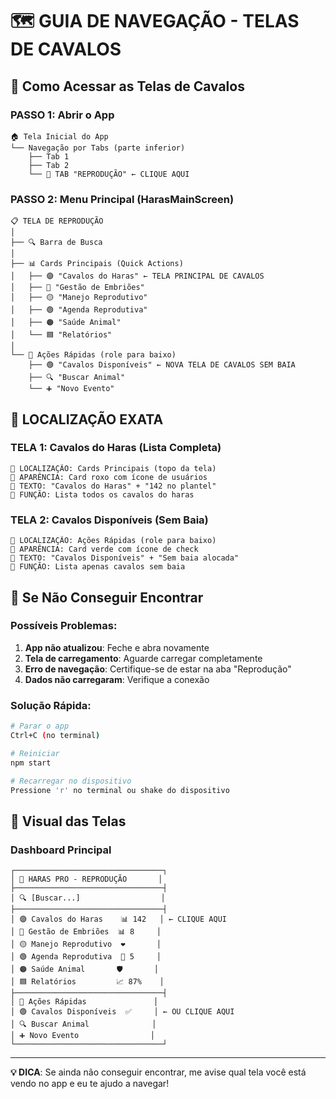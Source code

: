# 🗺️ GUIA DE NAVEGAÇÃO - TELAS DE CAVALOS

## 📱 Como Acessar as Telas de Cavalos

### PASSO 1: Abrir o App
```
🏠 Tela Inicial do App
└── Navegação por Tabs (parte inferior)
    ├── Tab 1
    ├── Tab 2
    └── 🎯 TAB "REPRODUÇÃO" ← CLIQUE AQUI
```

### PASSO 2: Menu Principal (HarasMainScreen)
```
📋 TELA DE REPRODUÇÃO
│
├── 🔍 Barra de Busca
│
├── 📊 Cards Principais (Quick Actions)
│   ├── 🟣 "Cavalos do Haras" ← TELA PRINCIPAL DE CAVALOS
│   ├── 🔵 "Gestão de Embriões"
│   ├── 🟡 "Manejo Reprodutivo"
│   ├── 🟢 "Agenda Reprodutiva"
│   ├── 🟠 "Saúde Animal"
│   └── 🟦 "Relatórios"
│
└── 🚀 Ações Rápidas (role para baixo)
    ├── 🟢 "Cavalos Disponíveis" ← NOVA TELA DE CAVALOS SEM BAIA
    ├── 🔍 "Buscar Animal"
    └── ➕ "Novo Evento"
```

## 🎯 LOCALIZAÇÃO EXATA

### TELA 1: Cavalos do Haras (Lista Completa)
```
📍 LOCALIZAÇÃO: Cards Principais (topo da tela)
🎨 APARÊNCIA: Card roxo com ícone de usuários
📝 TEXTO: "Cavalos do Haras" + "142 no plantel"
🔧 FUNÇÃO: Lista todos os cavalos do haras
```

### TELA 2: Cavalos Disponíveis (Sem Baia)
```
📍 LOCALIZAÇÃO: Ações Rápidas (role para baixo)
🎨 APARÊNCIA: Card verde com ícone de check
📝 TEXTO: "Cavalos Disponíveis" + "Sem baia alocada"
🔧 FUNÇÃO: Lista apenas cavalos sem baia
```

## 🔄 Se Não Conseguir Encontrar

### Possíveis Problemas:
1. **App não atualizou**: Feche e abra novamente
2. **Tela de carregamento**: Aguarde carregar completamente
3. **Erro de navegação**: Certifique-se de estar na aba "Reprodução"
4. **Dados não carregaram**: Verifique a conexão

### Solução Rápida:
```bash
# Parar o app
Ctrl+C (no terminal)

# Reiniciar
npm start

# Recarregar no dispositivo
Pressione 'r' no terminal ou shake do dispositivo
```

## 📱 Visual das Telas

### Dashboard Principal
```
┌─────────────────────────────────┐
│ 🎯 HARAS PRO - REPRODUÇÃO       │
├─────────────────────────────────┤
│ 🔍 [Buscar...]                  │
├─────────────────────────────────┤
│ 🟣 Cavalos do Haras    📊 142   │ ← CLIQUE AQUI
│ 🔵 Gestão de Embriões  📊 8     │
│ 🟡 Manejo Reprodutivo  ❤️       │
│ 🟢 Agenda Reprodutiva  📅 5     │
│ 🟠 Saúde Animal       🛡️       │
│ 🟦 Relatórios         📈 87%    │
├─────────────────────────────────┤
│ 🚀 Ações Rápidas               │
│ 🟢 Cavalos Disponíveis  ✅     │ ← OU CLIQUE AQUI
│ 🔍 Buscar Animal              │
│ ➕ Novo Evento                │
└─────────────────────────────────┘
```

---

**💡 DICA**: Se ainda não conseguir encontrar, me avise qual tela você está vendo no app e eu te ajudo a navegar!
